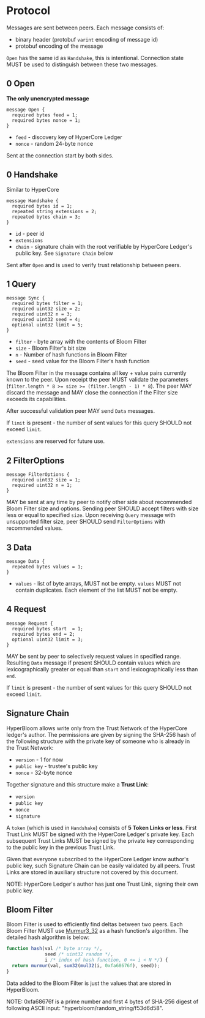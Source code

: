 # Protocol

Messages are sent between peers. Each message consists of:

- binary header (protobuf `varint` encoding of message id)
- protobuf encoding of the message

`Open` has the same id as `Handshake`, this is intentional. Connection state
MUST be used to distinguish between these two messages.

## 0 Open

**The only unencrypted message**

```
message Open {
  required bytes feed = 1;
  required bytes nonce = 1;
}
```

- `feed` - discovery key of HyperCore Ledger
- `nonce` - random 24-byte nonce

Sent at the connection start by both sides.

## 0 Handshake

Similar to HyperCore

```
message Handshake {
  required bytes id = 1;
  repeated string extensions = 2;
  repeated bytes chain = 3;
}
```

- `id` - peer id
- `extensions`
- `chain` - signature chain with the root verifiable by HyperCore Ledger's
            public key. See `Signature Chain` below

Sent after `Open` and is used to verify trust relationship between
peers.

## 1 Query

```
message Sync {
  required bytes filter = 1;
  required uint32 size = 2;
  required uint32 n = 3;
  required uint32 seed = 4;
  optional uint32 limit = 5;
}
```

- `filter` - byte array with the contents of Bloom Filter
- `size` - Bloom Filter's bit size
- `n` - Number of hash functions in Bloom Filter
- `seed` - seed value for the Bloom Filter's hash function

The Bloom Filter in the message contains all key + value pairs
currently known to the peer. Upon receipt the peer MUST validate the
parameters (`filter.length * 8 >= size >= (filter.length - 1) * 8`). The peer
MAY discard the message and MAY close the connection if the Filter size exceeds
its capabilities.

After successful validation peer MAY send `Data` messages.

If `limit` is present - the number of sent values for this query SHOULD not
exceed `limit`.

`extensions` are reserved for future use.

## 2 FilterOptions

```
message FilterOptions {
  required uint32 size = 1;
  required uint32 n = 1;
}
```

MAY be sent at any time by peer to notify other side about recommended Bloom
Filter size and options. Sending peer SHOULD accept filters with size less or
equal to specified `size`. Upon receiving `Query` message with
unsupported filter size, peer SHOULD send `FilterOptions` with recommended
values.

## 3 Data

```
message Data {
  repeated bytes values = 1;
}
```

- `values` - list of byte arrays, MUST not be empty. `values` MUST not contain
   duplicates. Each element of the list MUST not be empty.

## 4 Request

```
message Request {
  required bytes start  = 1;
  required bytes end = 2;
  optional uint32 limit = 3;
}
```

MAY be sent by peer to selectively request values in specified range. Resulting
`Data` message if present SHOULD contain values which are lexicographically
greater or equal than `start` and lexicographically less than `end`.

If `limit` is present - the number of sent values for this query SHOULD not
exceed `limit`.

## Signature Chain

HyperBloom allows write only from the Trust Network of the HyperCore ledger's
author. The permissions are given by signing the SHA-256 hash of the following
structure with the private key of someone who is already in the Trust Network:

- `version` - 1 for now
- `public key` - trustee's public key
- `nonce` - 32-byte nonce

Together signature and this structure make a **Trust Link**:

- `version`
- `public key`
- `nonce`
- `signature`

A `token` (which is used in `Handshake`) consists of **5 Token Links or less**.
First Trust Link MUST be signed with the HyperCore Ledger's private key. Each
subsequent Trust Links MUST be signed by the private key corresponding to the
public key in the previous Trust Link.

Given that everyone subscribed to the HyperCore Ledger know author's public key,
such Signature Chain can be easily validated by all peers. Trust Links are
stored in auxiliary structure not covered by this document.

NOTE: HyperCore Ledger's author has just one Trust Link, signing their own
public key.

## Bloom Filter

Bloom Filter is used to efficiently find deltas between two peers. Each Bloom
Filter MUST use [Murmur3_32][0] as a hash function's algorithm. The detailed
hash algorithm is below:

```js
function hash(val /* byte array */,
              seed /* uint32 random */,
              i /* index of hash function, 0 <= i < N */) {
  return murmur(val, sum32(mul32(i, 0xfa68676f), seed));
}
```

Data added to the Bloom Filter is just the values that are stored in HyperBloom.

NOTE: 0xfa68676f is a prime number and first 4 bytes of SHA-256 digest of
following ASCII input: "hyperbloom/random_string/f53d6d58".

[0]: https://en.wikipedia.org/wiki/MurmurHash
